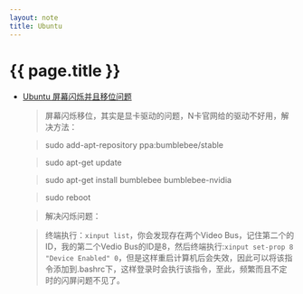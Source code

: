 ```yaml
---
layout: note
title: Ubuntu
---
```


{{ page.title }}
================

* [Ubuntu 屏幕闪烁并且移位问题](http://www.linuxidc.com/Linux/2012-10/71773.htm)
  > 屏幕闪烁移位，其实是显卡驱动的问题，N卡官网给的驱动不好用，解决方法： 
 
  > sudo add-apt-repository ppa:bumblebee/stable

  > sudo apt-get update

  > sudo apt-get install bumblebee bumblebee-nvidia

  > sudo reboot

  > 解决闪烁问题：

  > 终端执行：`xinput list`，你会发现存在两个Video Bus，记住第二个的ID，我的第二个Vedio Bus的ID是8，然后终端执行:`xinput set-prop 8 "Device Enabled" 0`，但是这样重启计算机后会失效，因此可以将该指令添加到.bashrc下，这样登录时会执行该指令，至此，频繁而且不定时的闪屏问题不见了。